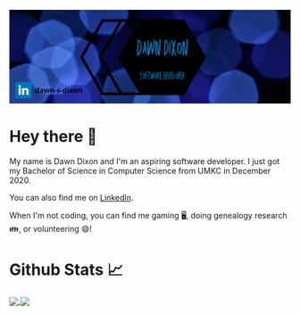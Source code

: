 ![Header](https://github.com/md56n/md56n/blob/main/Dawn%20Dixon.png)


# Hey there 👋

My name is Dawn Dixon and I'm an aspiring software developer. I just got my Bachelor of Science in Computer Science from UMKC in December 2020.

You can also find me on [LinkedIn](https://www.linkedin.com/in/dawn-s-dixon).

When I'm not coding, you can find me gaming 🖥️, doing genealogy research 👪, or volunteering 😄!

# Github Stats 📈
<a href="https://github.com/md56n/github-readme-stats">
  <img align="center" src="https://github-readme-stats.vercel.app/api/top-langs/?username=md56n&theme=algolia&langs_count=4" />
</a>
<a href="https://github.com/md56n/github-readme-stats">
  <img align="center" src="https://github-readme-stats.vercel.app/api?username=md56n&show_icons=true&theme=algolia&hide=prs,issues,contribs&line_height=60" />
</a>



<!--
Here are some ideas to get you started:

- 🔭 I’m currently working on ...
- 👯 I’m looking to collaborate on ...
- 📫 How to reach me: ...
-->
